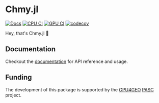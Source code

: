# Chmy.jl
[![Docs](https://img.shields.io/badge/docs-dev-blue.svg)](https://PTsolvers.github.io/Chmy.jl/dev)
[![CPU CI](https://github.com/PTsolvers/Chmy.jl/actions/workflows/UnitTests.yml/badge.svg)](https://github.com/PTsolvers/Chmy.jl/actions/workflows/UnitTests.yml)
[![GPU CI](https://badge.buildkite.com/fac6909b4e3a4183ea260bb54f735ddf0657825a421cc634c7.svg)](https://buildkite.com/julialang/Chmy-dot-jl)
[![codecov](https://codecov.io/gh/PTsolvers/Chmy.jl/branch/iu/api/graph/badge.svg?token=KDB0GQQDT7)](https://codecov.io/gh/PTsolvers/Chmy.jl)

Hey, that's Chmy.jl 🚀

## Documentation
Checkout the [documentation](https://PTsolvers.github.io/Chmy.jl/dev) for API reference and usage.

## Funding
The development of this package is supported by the [GPU4GEO](https://ptsolvers.github.io/GPU4GEO/) [PASC](https://www.pasc-ch.org) project.
